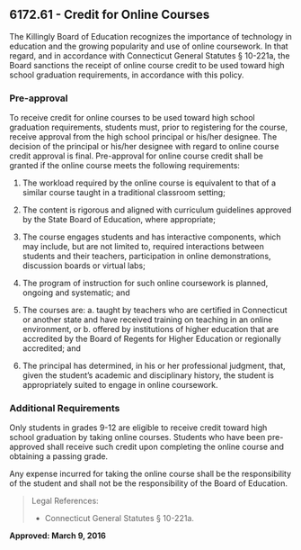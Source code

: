 ## 6172.61 - Credit for Online Courses

The Killingly Board of Education recognizes the importance of technology in education and the growing popularity and use of online coursework. In that regard, and in accordance with Connecticut General Statutes § 10-221a, the Board sanctions the receipt of online course credit to be used toward high school graduation requirements, in accordance with this policy.

### Pre-approval

To receive credit for online courses to be used toward high school graduation requirements, students must, prior to registering for the course, receive approval from the high school principal or his/her designee. The decision of the principal or his/her designee with regard to online course credit approval is final. Pre-approval for online course credit shall be granted if the online course meets the following requirements:

1. The workload required by the online course is equivalent to that of a similar course taught in a traditional classroom setting;

2. The content is rigorous and aligned with curriculum guidelines approved
by the State Board of Education, where appropriate;

3. The course engages students and has interactive components, which may include, but are not limited to, required interactions between students and their teachers, participation in online demonstrations, discussion boards or virtual labs;

4. The program of instruction for such online coursework is planned, ongoing and systematic; and

5. The courses are:
  a. taught by teachers who are certified in Connecticut or another state and have received training on teaching in an online environment, or
  b. offered by institutions of higher education that are accredited by the Board of Regents for Higher Education or regionally accredited; and

6. The principal has determined, in his or her professional judgment, that, given the student’s academic and disciplinary history, the student is appropriately suited to engage in online coursework.

### Additional Requirements

Only students in grades 9-12 are eligible to receive credit toward high school graduation by taking online courses. Students who have been pre-approved shall receive such credit upon completing the online course and obtaining a passing grade.

Any expense incurred for taking the online course shall be the responsibility of the student and shall not be the responsibility of the Board of Education.

> Legal References:
> 
> * Connecticut General Statutes § 10-221a.

**Approved: March 9, 2016**


